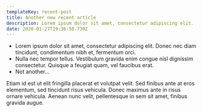 ```yaml
---
templateKey: recent-post
title: Another new recent article
description: Lorem ipsum dolor sit amet, consectetur adipiscing elit.
date: 2020-01-27T19:36:50.730Z
---
```

* Lorem ipsum dolor sit amet, consectetur adipiscing elit. Donec nec diam tincidunt, condimentum nibh et, fermentum orci.
* Nulla nec tempor tellus. Vestibulum gravida enim congue nisl dignissim consectetur. Quisque a feugiat quam, vel faucibus erat. 
* Not another...

Etiam id est ut elit fringilla placerat et volutpat velit. Sed finibus ante at eros elementum, sed tincidunt risus vehicula. Donec maximus ante in risus ornare vehicula. Aenean nunc velit, pellentesque in sem sit amet, finibus gravida augue.
